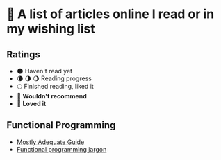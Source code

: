 # :bookmark: A list of articles online I read or in my wishing list

## Ratings

- 🌑 Haven't read yet
- 🌘 🌗 🌖 Reading progress
- 🌕 Finished reading, liked it
- 🌝 **Wouldn't recommend**
- 🌟 **Loved it**

## Functional Programming
- [Mostly Adequate Guide](https://github.com/MostlyAdequate/mostly-adequate-guide)
- [Functional programming jargon](https://github.com/hemanth/functional-programming-jargon)